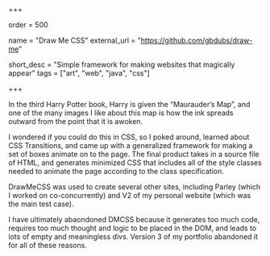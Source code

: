 +++

order = 500

name = "Draw Me CSS"
external_url = "https://github.com/gbdubs/draw-me"

short_desc = "Simple framework for making websites that magically appear"
tags = ["art", "web", "java", "css"]

+++

In the third Harry Potter book, Harry is given the “Maurauder’s Map”, and one of the many images I like about this map is how the ink spreads outward from the point that it is awoken. 

I wondered if you could do this in CSS, so I poked around, learned about CSS Transitions, and came up with a generalized framework for making a set of boxes animate on to the page. The final product takes in a source file of HTML, and generates minimized CSS that includes all of the style classes needed to animate the page according to the class specification.

DrawMeCSS was used to create several other sites, including Parley (which I worked on co-concurrently) and V2 of my personal website (which was the main test case). 

I have ultimately abaondoned DMCSS because it generates too much code, requires too much thought and logic to be placed in the DOM, and leads to lots of empty and meaningless divs. Version 3 of my portfolio abandoned it for all of these reasons.
